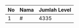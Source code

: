 | No | Nama            | Jumlah Level |
|----|-----------------|--------------|
| 1  | #    |    4335        |
